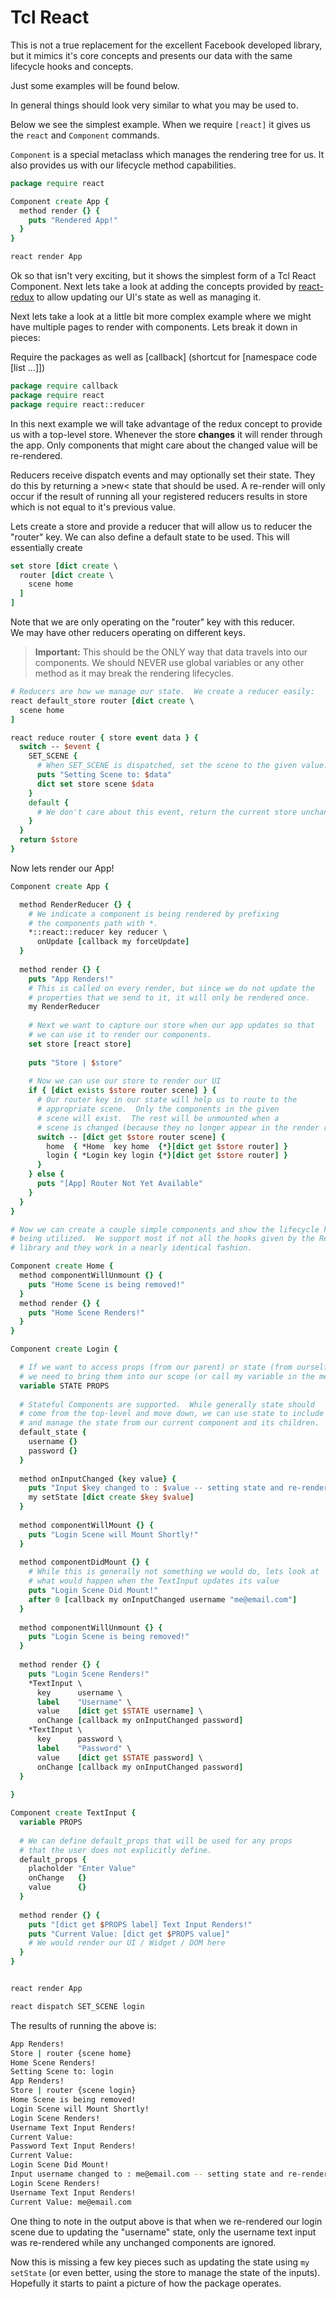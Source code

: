 # Tcl React

This is not a true replacement for the excellent Facebook developed library, but it 
mimics it's core concepts and presents our data with the same lifecycle hooks and 
concepts.

Just some examples will be found below.

In general things should look very similar to what you may be used to.  

Below we see the simplest example.  When we require `[react]` it gives us the 
`react` and `Component` commands.  
 
`Component` is a special metaclass which manages the rendering tree for us.  It 
also provides us with our lifecycle method capabilities.

```tcl
package require react

Component create App {
  method render {} {
    puts "Rendered App!"
  }
}

react render App
```

Ok so that isn't very exciting, but it shows the simplest form of a Tcl React Component.
Next lets take a look at adding the concepts provided by [react-redux](https://github.com/reactjs/react-redux) 
to allow updating our UI's state as well as managing it.

Next lets take a look at a little bit more complex example where we might have 
multiple pages to render with components.  Lets break it down in pieces:

Require the packages as well as [callback] (shortcut for [namespace code [list ...]])

```tcl
package require callback
package require react
package require react::reducer
```

In this next example we will take advantage of the redux concept to provide us 
with a top-level store.  Whenever the store **changes** it will render through 
the app.  Only components that might care about the changed value will be 
re-rendered. 

Reducers receive dispatch events and may optionally
set their state.  They do this by returning a >new< state
that should be used.  A re-render will only occur if the result
of running all your registered reducers results in store which is 
not equal to it's previous value.

Lets create a store and provide a reducer that will allow us to reducer the 
"router" key.  We can also define a default state to be used. 
This will essentially create 

```tcl
set store [dict create \
  router [dict create \
    scene home
  ]
]
```



Note that we are only operating on the "router" key with this reducer.  
We may have other reducers operating on different keys.

> **Important:** This should be the ONLY way that data travels into our components.  We 
> should NEVER use global variables or any other method as it may break the rendering lifecycles.

```tcl
# Reducers are how we manage our state.  We create a reducer easily:
react default_store router [dict create \
  scene home
]

react reduce router { store event data } {
  switch -- $event {
    SET_SCENE {
      # When SET_SCENE is dispatched, set the scene to the given value.
      puts "Setting Scene to: $data"
      dict set store scene $data
    }
    default { 
      # We don't care about this event, return the current store unchanged.
    }
  }
  return $store 
}
```

Now lets render our App!  

```tcl
Component create App {

  method RenderReducer {} {
    # We indicate a component is being rendered by prefixing 
    # the components path with *.
    *::react::reducer key reducer \
      onUpdate [callback my forceUpdate]
  }
  
  method render {} {
    puts "App Renders!"
    # This is called on every render, but since we do not update the 
    # properties that we send to it, it will only be rendered once.
    my RenderReducer
    
    # Next we want to capture our store when our app updates so that 
    # we can use it to render our components.
    set store [react store]
    
    puts "Store | $store"
    
    # Now we can use our store to render our UI
    if { [dict exists $store router scene] } {
      # Our router key in our state will help us to route to the 
      # appropriate scene.  Only the components in the given 
      # scene will exist.  The rest will be unmounted when a 
      # scene is changed (because they no longer appear in the render result).
      switch -- [dict get $store router scene] {
        home  { *Home  key home  {*}[dict get $store router] }
        login { *Login key login {*}[dict get $store router] }
      }
    } else {
      puts "[App] Router Not Yet Available"
    }
  }
}

# Now we can create a couple simple components and show the lifecycle hooks 
# being utilized.  We support most if not all the hooks given by the React 
# library and they work in a nearly identical fashion.

Component create Home {
  method componentWillUnmount {} {
    puts "Home Scene is being removed!"
  }
  method render {} {
    puts "Home Scene Renders!"
  }
}

Component create Login {

  # If we want to access props (from our parent) or state (from ourself)
  # we need to bring them into our scope (or call my variable in the method).
  variable STATE PROPS
  
  # Stateful Components are supported.  While generally state should 
  # come from the top-level and move down, we can use state to include 
  # and manage the state from our current component and its children.
  default_state {
    username {}
    password {}
  }
  
  method onInputChanged {key value} {
    puts "Input $key changed to : $value -- setting state and re-rendering"
    my setState [dict create $key $value]
  }
  
  method componentWillMount {} {
    puts "Login Scene will Mount Shortly!"
  }
  
  method componentDidMount {} {
    # While this is generally not something we would do, lets look at
    # what would happen when the TextInput updates its value
    puts "Login Scene Did Mount!"
    after 0 [callback my onInputChanged username "me@email.com"]
  }
  
  method componentWillUnmount {} {
    puts "Login Scene is being removed!"
  }
  
  method render {} {
    puts "Login Scene Renders!"
    *TextInput \
      key      username \
      label    "Username" \
      value    [dict get $STATE username] \
      onChange [callback my onInputChanged password]
    *TextInput \
      key      password \
      label    "Password" \
      value    [dict get $STATE password] \
      onChange [callback my onInputChanged password]
  }
  
}

Component create TextInput {
  variable PROPS
  
  # We can define default_props that will be used for any props 
  # that the user does not explicitly define.
  default_props {
    placholder "Enter Value"
    onChange   {}
    value      {}
  }
  
  method render {} {
    puts "[dict get $PROPS label] Text Input Renders!"
    puts "Current Value: [dict get $PROPS value]"
    # We would render our UI / Widget / DOM here
  }
}


react render App

react dispatch SET_SCENE login
```

The results of running the above is:

```bash
App Renders!
Store | router {scene home}
Home Scene Renders!
Setting Scene to: login
App Renders!
Store | router {scene login}
Home Scene is being removed!
Login Scene will Mount Shortly!
Login Scene Renders!
Username Text Input Renders!
Current Value: 
Password Text Input Renders!
Current Value: 
Login Scene Did Mount!
Input username changed to : me@email.com -- setting state and re-rendering
Login Scene Renders!
Username Text Input Renders!
Current Value: me@email.com
```

One thing to note in the output above is that when we re-rendered our login scene 
due to updating the "username" state, only the username text input was re-rendered 
while any unchanged components are ignored.

Now this is missing a few key pieces such as updating the state using 
`my setState` (or even better, using the store to manage the state of the inputs). 
Hopefully it starts to paint a picture of how the package operates. 